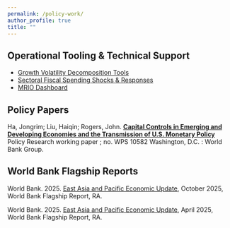 ```yaml
---
permalink: /policy-work/
author_profile: true
title: ""
---
```


## **Operational Tooling & Technical Support**

- [Growth Volatility Decomposition Tools](https://haiqinliu.shinyapps.io/Vol_Decomp_New/)
- [Sectoral Fiscal Spending Shocks & Responses](https://haiqinliu.shinyapps.io/RegionalIO_FiscalShock/)
- [MRIO Dashboard](https://haiqinliu.shinyapps.io/MRIO_EAP_app/)



## Policy Papers

Ha, Jongrim; Liu, Haiqin; Rogers, John. **[Capital Controls in Emerging and Developing Economies and the Transmission of U.S. Monetary Policy](https://documents.worldbank.org/en/publication/documents-reports/documentdetail/099737510042356177/idu0d0f72eff0c5f40430109e25085e3858b298c)** Policy Research working paper ; no. WPS 10582 Washington, D.C. : World Bank Group.



## World Bank Flagship Reports

World Bank. 2025. [East Asia and Pacific Economic Update](https://www.worldbank.org/en/publication/east-asia-and-pacific-economic-update), October 2025, World Bank Flagship Report, RA.

World Bank. 2025. [East Asia and Pacific Economic Update](https://openknowledge.worldbank.org/entities/publication/f0f015fa-1d24-41a7-9101-c27875a79cf7), April 2025, World Bank Flagship Report, RA.